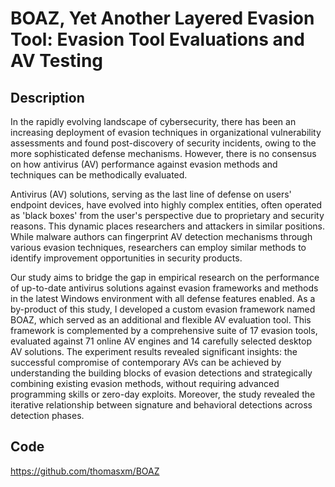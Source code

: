 # BOAZ, Yet Another Layered Evasion Tool: Evasion Tool Evaluations and AV Testing

## Description
In the rapidly evolving landscape of cybersecurity, there has been an increasing deployment of evasion techniques in organizational vulnerability assessments and found post-discovery of security incidents, owing to the more sophisticated defense mechanisms. However, there is no consensus on how antivirus (AV) performance against evasion methods and techniques can be methodically evaluated.

Antivirus (AV) solutions, serving as the last line of defense on users' endpoint devices, have evolved into highly complex entities, often operated as 'black boxes' from the user's perspective due to proprietary and security reasons. This dynamic places researchers and attackers in similar positions. While malware authors can fingerprint AV detection mechanisms through various evasion techniques, researchers can employ similar methods to identify improvement opportunities in security products.

Our study aims to bridge the gap in empirical research on the performance of up-to-date antivirus solutions against evasion frameworks and methods in the latest Windows environment with all defense features enabled. As a by-product of this study, I developed a custom evasion framework named BOAZ, which served as an additional and flexible AV evaluation tool. This framework is complemented by a comprehensive suite of 17 evasion tools, evaluated against 71 online AV engines and 14 carefully selected desktop AV solutions. The experiment results revealed significant insights: the successful compromise of contemporary AVs can be achieved by understanding the building blocks of evasion detections and strategically combining existing evasion methods, without requiring advanced programming skills or zero-day exploits. Moreover, the study revealed the iterative relationship between signature and behavioral detections across detection phases.

## Code
https://github.com/thomasxm/BOAZ
